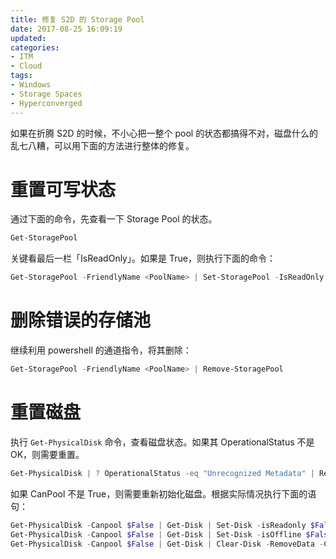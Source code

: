 ```yaml
---
title: 修复 S2D 的 Storage Pool
date: 2017-08-25 16:09:19
updated:
categories:
- ITM
- Cloud
tags:
- Windows
- Storage Spaces
- Hyperconverged
---
```

如果在折腾 S2D 的时候，不小心把一整个 pool 的状态都搞得不对，磁盘什么的乱七八糟，可以用下面的方法进行整体的修复。

# 重置可写状态

通过下面的命令，先查看一下 Storage Pool 的状态。

``` powershell
Get-StoragePool
```

关键看最后一栏「IsReadOnly」。如果是 True，则执行下面的命令：

``` powershell
Get-StoragePool -FriendlyName <PoolName> | Set-StoragePool -IsReadOnly $False
```

# 删除错误的存储池

继续利用 powershell 的通道指令，将其删除：

``` powershell
Get-StoragePool -FriendlyName <PoolName> | Remove-StoragePool
```

# 重置磁盘

执行 `Get-PhysicalDisk` 命令，查看磁盘状态。如果其 OperationalStatus 不是 OK，则需要重置。

``` powershell
Get-PhysicalDisk | ? OperationalStatus -eq "Unrecognized Metadata" | Reset-PhysicalDisk
```

如果 CanPool 不是 True，则需要重新初始化磁盘。根据实际情况执行下面的语句：

``` powershell
Get-PhysicalDisk -Canpool $False | Get-Disk | Set-Disk -isReadonly $False
Get-PhysicalDisk -Canpool $False | Get-Disk | Set-Disk -isOffline $False
Get-PhysicalDisk -Canpool $False | Get-Disk | Clear-Disk -RemoveData -Confirm:$False
```